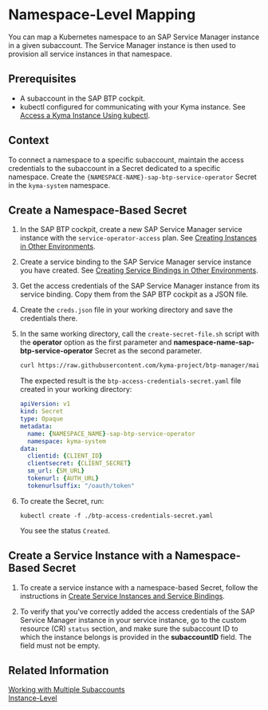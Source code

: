# Namespace-Level Mapping

You can map a Kubernetes namespace to an SAP Service Manager instance in a given subaccount. The Service Manager instance is then used to provision all service instances in that namespace.

## Prerequisites

* A subaccount in the SAP BTP cockpit.
* kubectl configured for communicating with your Kyma instance. See [Access a Kyma Instance Using kubectl](https://help.sap.com/docs/btp/sap-business-technology-platform/access-kyma-instance-using-kubectl).

## Context

To connect a namespace to a specific subaccount, maintain the access credentials to the subaccount in a Secret dedicated to a specific namespace. Create the `{NAMESPACE-NAME}-sap-btp-service-operator` Secret in the `kyma-system` namespace.

## Create a Namespace-Based Secret

1. In the SAP BTP cockpit, create a new SAP Service Manager service instance with the `service-operator-access` plan. See [Creating Instances in Other Environments](https://help.sap.com/docs/service-manager/sap-service-manager/creating-instances-in-other-environments?locale=en-US&version=Cloud).
2. Create a service binding to the SAP Service Manager service instance you have created. See [Creating Service Bindings in Other Environments](https://help.sap.com/docs/service-manager/sap-service-manager/creating-service-bindings-in-other-environments?locale=en-US&version=Cloud).
3. Get the access credentials of the SAP Service Manager instance from its service binding. Copy them from the SAP BTP cockpit as a JSON file.
4. Create the `creds.json` file in your working directory and save the credentials there.
5. In the same working directory, call the `create-secret-file.sh` script with the **operator** option as the first parameter and **namespace-name-sap-btp-service-operator** Secret as the second parameter.

    ```sh
    curl https://raw.githubusercontent.com/kyma-project/btp-manager/main/hack/create-secret-file.sh | bash -s operator {NAMESPACE_NAME}-sap-btp-service-operator
    ```

    The expected result is the `btp-access-credentials-secret.yaml` file created in your working directory:

    ```yaml
    apiVersion: v1
    kind: Secret
    type: Opaque
    metadata:
      name: {NAMESPACE_NAME}-sap-btp-service-operator
      namespace: kyma-system
    data:
      clientid: {CLIENT_ID}
      clientsecret: {CLIENT_SECRET}
      sm_url: {SM_URL}
      tokenurl: {AUTH_URL}
      tokenurlsuffix: "/oauth/token"
    ```
6. To create the Secret, run:

    ```
    kubectl create -f ./btp-access-credentials-secret.yaml
    ```

   You see the status `Created`.


## Create a Service Instance with a Namespace-Based Secret

1. To create a service instance with a namespace-based Secret, follow the instructions in [Create Service Instances and Service Bindings](03-30-create-instances-and-bindings.md).

2. To verify that you've correctly added the access credentials of the SAP Service Manager instance in your service instance, go to the custom resource (CR) `status` section, and make sure the subaccount ID to which the instance belongs is provided in the **subaccountID** field. The field must not be empty.

## Related Information

[Working with Multiple Subaccounts](03-20-multitenancy.md)<br>
[Instance-Level](03-21-instance-level-mapping.md)
